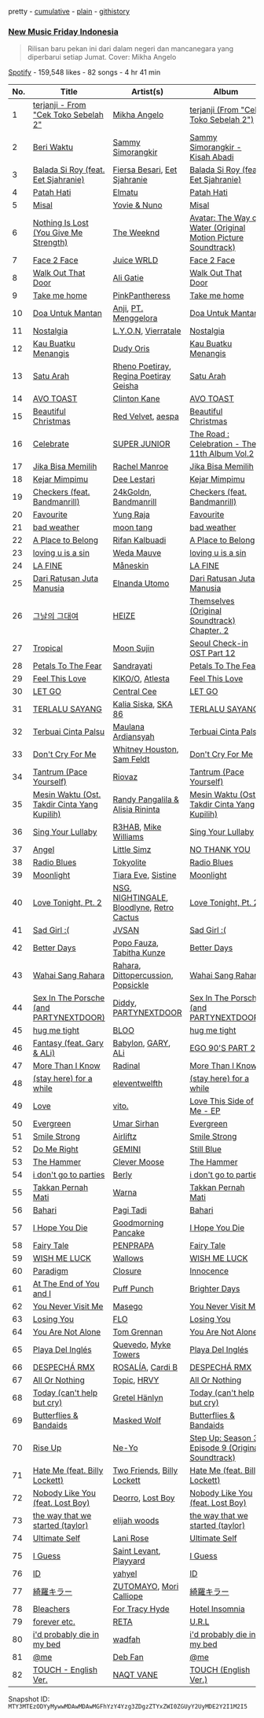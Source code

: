 pretty - [cumulative](/playlists/cumulative/37i9dQZF1DX8vAahjzdXGC.md) - [plain](/playlists/plain/37i9dQZF1DX8vAahjzdXGC) - [githistory](https://github.githistory.xyz/mackorone/spotify-playlist-archive/blob/main/playlists/plain/37i9dQZF1DX8vAahjzdXGC)

### [New Music Friday Indonesia](https://open.spotify.com/playlist/37i9dQZF1DX8vAahjzdXGC)

> Rilisan baru pekan ini dari dalam negeri dan mancanegara yang diperbarui setiap Jumat\. Cover: Mikha Angelo

[Spotify](https://open.spotify.com/user/spotify) - 159,548 likes - 82 songs - 4 hr 41 min

| No. | Title | Artist(s) | Album | Length |
|---|---|---|---|---|
| 1 | [terjanji \- From "Cek Toko Sebelah 2"](https://open.spotify.com/track/3NQ1T3sN6clo8P5i8DIneg) | [Mikha Angelo](https://open.spotify.com/artist/1TsPGD8cCf3JaSGrC7sLkf) | [terjanji \(From "Cek Toko Sebelah 2"\)](https://open.spotify.com/album/1yMKiFk1KEtaF9MB5f4ATO) | 4:18 |
| 2 | [Beri Waktu](https://open.spotify.com/track/5jN5OcPcsHge3dgj2pg0Jh) | [Sammy Simorangkir](https://open.spotify.com/artist/374NOHOFF57pYs9QOhuKJq) | [Sammy Simorangkir \- Kisah Abadi](https://open.spotify.com/album/6qbZdwGrY2vA1WkVWPoRS6) | 3:54 |
| 3 | [Balada Si Roy \(feat\. Eet Sjahranie\)](https://open.spotify.com/track/5IqN3PYDiOppZEln4AQ54E) | [Fiersa Besari](https://open.spotify.com/artist/06QVnTCdjs4jPKO0487EGV), [Eet Sjahranie](https://open.spotify.com/artist/1o5v9Ql52RqXXZmWIbuFdX) | [Balada Si Roy \(feat\. Eet Sjahranie\)](https://open.spotify.com/album/1FPVqPgzfIyIRwArwOKed7) | 4:11 |
| 4 | [Patah Hati](https://open.spotify.com/track/6wMZgPKc7BH4vVuS07bA2o) | [Elmatu](https://open.spotify.com/artist/2a5qh3vr6mQFCjnGd7fM8I) | [Patah Hati](https://open.spotify.com/album/5YKdcnS6abvPSsgyPkF9LH) | 4:21 |
| 5 | [Misal](https://open.spotify.com/track/4br3AKyFfsCxH6B1KgA5fd) | [Yovie & Nuno](https://open.spotify.com/artist/3DHOtJqv0Bw65ENlK4FiSF) | [Misal](https://open.spotify.com/album/0vj8E1u2oEzj470hNpoT0u) | 3:57 |
| 6 | [Nothing Is Lost \(You Give Me Strength\)](https://open.spotify.com/track/1DzJbVkBELu6jDu6q0T0tk) | [The Weeknd](https://open.spotify.com/artist/1Xyo4u8uXC1ZmMpatF05PJ) | [Avatar: The Way of Water \(Original Motion Picture Soundtrack\)](https://open.spotify.com/album/4M2Mf4pmARKGVT9MLCe3HA) | 4:27 |
| 7 | [Face 2 Face](https://open.spotify.com/track/6L4XGeAdRRC32vVJpp8MdM) | [Juice WRLD](https://open.spotify.com/artist/4MCBfE4596Uoi2O4DtmEMz) | [Face 2 Face](https://open.spotify.com/album/4Ql8xPz3NjoScZ4yM3fNFh) | 2:04 |
| 8 | [Walk Out That Door](https://open.spotify.com/track/7lABdrRyMlxMWZzU3SKWoA) | [Ali Gatie](https://open.spotify.com/artist/4rTv3Ejc7hKMtmoBOK1B4T) | [Walk Out That Door](https://open.spotify.com/album/3y3IISsJLqxm4apTYf5i5c) | 2:47 |
| 9 | [Take me home](https://open.spotify.com/track/26AmP3ukYC4Zs9lSGlh55I) | [PinkPantheress](https://open.spotify.com/artist/78rUTD7y6Cy67W1RVzYs7t) | [Take me home](https://open.spotify.com/album/4CykmPXyJzacASnoxR33ns) | 3:20 |
| 10 | [Doa Untuk Mantan](https://open.spotify.com/track/09lTyx9ZjG9VrP6Llw9N8a) | [Anji](https://open.spotify.com/artist/0b4XpbAVDPngjDTbcSWH8N), [PT\. Menggelora](https://open.spotify.com/artist/7xIzIH3j2ABEjAVJALjdXe) | [Doa Untuk Mantan](https://open.spotify.com/album/3O0SYXDiZEUveXYH7BZJml) | 4:12 |
| 11 | [Nostalgia](https://open.spotify.com/track/3aYoUdsZy82CGrVrAbRdfB) | [L.Y.O.N](https://open.spotify.com/artist/011lDaj7WzDKxGzz3pFGHA), [Vierratale](https://open.spotify.com/artist/0yz3hWDSRvBZ8V5HMYVWzp) | [Nostalgia](https://open.spotify.com/album/2UA5cEMiRKSrXpJoQBkfhB) | 3:57 |
| 12 | [Kau Buatku Menangis](https://open.spotify.com/track/4MGZp7XTVv1tr1xIFTTVfq) | [Dudy Oris](https://open.spotify.com/artist/6YPfs6tdZXvnlzgZNU3SYT) | [Kau Buatku Menangis](https://open.spotify.com/album/61JqQPVSWNqDohYhASYxKi) | 4:33 |
| 13 | [Satu Arah](https://open.spotify.com/track/0GI82zY7lUEImWCO4BABlz) | [Rheno Poetiray](https://open.spotify.com/artist/5vXUM4kWItxvIL02q96Xpr), [Regina Poetiray Geisha](https://open.spotify.com/artist/7o4uC3IhDXcHXgaTiQVD7G) | [Satu Arah](https://open.spotify.com/album/4bgbE9MDLMZLoydKgxLe40) | 3:37 |
| 14 | [AVO TOAST](https://open.spotify.com/track/7B5EbapjMpLuK7A7PJUvxn) | [Clinton Kane](https://open.spotify.com/artist/7okSU80WTrn4LXlyXYbX3P) | [AVO TOAST](https://open.spotify.com/album/4gH45jls1Zx5TSREuO53x9) | 2:41 |
| 15 | [Beautiful Christmas](https://open.spotify.com/track/3k7FTBQkstaBcYHamx9jqe) | [Red Velvet](https://open.spotify.com/artist/1z4g3DjTBBZKhvAroFlhOM), [aespa](https://open.spotify.com/artist/6YVMFz59CuY7ngCxTxjpxE) | [Beautiful Christmas](https://open.spotify.com/album/1oniugll0x2gZ3l7o4z9iG) | 3:29 |
| 16 | [Celebrate](https://open.spotify.com/track/1z3TKT67SglIzFmHM7xxyK) | [SUPER JUNIOR](https://open.spotify.com/artist/6gzXCdfYfFe5XKhPKkYqxV) | [The Road : Celebration \- The 11th Album Vol.2](https://open.spotify.com/album/1B3ZMbdmeSFWI2WmXTD0Ny) | 3:33 |
| 17 | [Jika Bisa Memilih](https://open.spotify.com/track/2ojrZzi4qE5wgPbw3d8IXb) | [Rachel Manroe](https://open.spotify.com/artist/4C5054Vlxnz7iU385I6obf) | [Jika Bisa Memilih](https://open.spotify.com/album/0EnIjVSMRgvF2ZxtlUFRkG) | 3:57 |
| 18 | [Kejar Mimpimu](https://open.spotify.com/track/2i5C0MNK9Jkb6F4Lr3rM5H) | [Dee Lestari](https://open.spotify.com/artist/1mCcTwpEABnSVB4D8rXfRN) | [Kejar Mimpimu](https://open.spotify.com/album/0w7En0Ys3IUW5f9mLEEuoG) | 3:44 |
| 19 | [Checkers \(feat\. Bandmanrill\)](https://open.spotify.com/track/2UUEnFfWx3y3lPKiwHTknQ) | [24kGoldn](https://open.spotify.com/artist/6fWVd57NKTalqvmjRd2t8Z), [Bandmanrill](https://open.spotify.com/artist/2SyMN1PdSuQpZgrYXrkai1) | [Checkers \(feat\. Bandmanrill\)](https://open.spotify.com/album/3xszxg2o7K6EPVBpihMo4n) | 2:41 |
| 20 | [Favourite](https://open.spotify.com/track/7M2oBCN5EK8vHic9YbwsX5) | [Yung Raja](https://open.spotify.com/artist/2HXfSr5CfTPZbcqS2gyGYm) | [Favourite](https://open.spotify.com/album/5LZdSQiXEvpSMjUuvKpVBQ) | 2:17 |
| 21 | [bad weather](https://open.spotify.com/track/1B7dvUWXL8tJFtsFgbj5mm) | [moon tang](https://open.spotify.com/artist/51ZhiTtynrHq7tD4xfGZV7) | [bad weather](https://open.spotify.com/album/7GcqB2QpeFKDg4gDcaN52q) | 2:53 |
| 22 | [A Place to Belong](https://open.spotify.com/track/4lun8QvR4sKXK1undQgIr7) | [Rifan Kalbuadi](https://open.spotify.com/artist/6dO5K9GKFs1yW4fHZLI3ys) | [A Place to Belong](https://open.spotify.com/album/14EI3GUx9auJPVLWh612jE) | 3:58 |
| 23 | [loving u is a sin](https://open.spotify.com/track/3haoWZlbnaggz6YoCJrY9e) | [Weda Mauve](https://open.spotify.com/artist/1Gug2KeUuhhVUW8WTIYIH6) | [loving u is a sin](https://open.spotify.com/album/40cqrsaOT5pFmMW8rI4krz) | 2:59 |
| 24 | [LA FINE](https://open.spotify.com/track/6DPE8tGV9lzKALNnvuY9dS) | [Måneskin](https://open.spotify.com/artist/0lAWpj5szCSwM4rUMHYmrr) | [LA FINE](https://open.spotify.com/album/5eZ98aKCgAQmEYNtueCoJK) | 3:20 |
| 25 | [Dari Ratusan Juta Manusia](https://open.spotify.com/track/5BzsHGgA6xE44g5ueZrIU3) | [Elnanda Utomo](https://open.spotify.com/artist/6dgv120gsfBBDSJ4XCLkgi) | [Dari Ratusan Juta Manusia](https://open.spotify.com/album/7rM6R51WszpZa0sglUsT8H) | 3:29 |
| 26 | [그날의 그대여](https://open.spotify.com/track/01Phm3foggf3vXgAbQy1ht) | [HEIZE](https://open.spotify.com/artist/5dCvSnVduaFleCnyy98JMo) | [Themselves \(Original Soundtrack\) Chapter\. 2](https://open.spotify.com/album/38pMPeUiYvIIFLnySQoLt6) | 4:13 |
| 27 | [Tropical](https://open.spotify.com/track/0mChhyeHONd7iEiyfETprG) | [Moon Sujin](https://open.spotify.com/artist/36MQil20hjOpG5f52NQ4du) | [Seoul Check\-in OST Part 12](https://open.spotify.com/album/3oMeuwSCtpt0e1ln0o4IHO) | 3:04 |
| 28 | [Petals To The Fear](https://open.spotify.com/track/7L4wpYLbqYjZvUx4npN6HB) | [Sandrayati](https://open.spotify.com/artist/5rF3UasE0KYra7muGoKpzF) | [Petals To The Fear](https://open.spotify.com/album/4stsQ2PU1kAx5ySaHk3Fmn) | 2:28 |
| 29 | [Feel This Love](https://open.spotify.com/track/3JKllHjbLp56oRExQRnbAr) | [KIKO/O](https://open.spotify.com/artist/2BvoWIqtmTwqBRqdHiHuKm), [Atlesta](https://open.spotify.com/artist/60bdlCy6b211wIIrNKUWjU) | [Feel This Love](https://open.spotify.com/album/5g8ZhcJuUMnobkn9weEhan) | 3:32 |
| 30 | [LET GO](https://open.spotify.com/track/3zkyus0njMCL6phZmNNEeN) | [Central Cee](https://open.spotify.com/artist/5H4yInM5zmHqpKIoMNAx4r) | [LET GO](https://open.spotify.com/album/1QYPAEk2Ksj3WPv3mvoDnL) | 2:54 |
| 31 | [TERLALU SAYANG](https://open.spotify.com/track/6PBdUcdgXCnz4sy6Jo7DBP) | [Kalia Siska](https://open.spotify.com/artist/70hsEvlt6YZPT97UIvzpEu), [SKA 86](https://open.spotify.com/artist/5YFoDJ3lf1jKYDkjTUcoJg) | [TERLALU SAYANG](https://open.spotify.com/album/5iDXLLqUYSVylB69hrf8Hq) | 5:46 |
| 32 | [Terbuai Cinta Palsu](https://open.spotify.com/track/0Lp52eUNJAfjMVz7jzKOHp) | [Maulana Ardiansyah](https://open.spotify.com/artist/5slzK5PyXf1nxwlrlSj2La) | [Terbuai Cinta Palsu](https://open.spotify.com/album/0HLmj3fM9wlsqzNutT2AcP) | 4:56 |
| 33 | [Don't Cry For Me](https://open.spotify.com/track/2OUJj5upivZyb4mUCEoQp7) | [Whitney Houston](https://open.spotify.com/artist/6XpaIBNiVzIetEPCWDvAFP), [Sam Feldt](https://open.spotify.com/artist/20gsENnposVs2I4rQ5kvrf) | [Don't Cry For Me](https://open.spotify.com/album/3Dxx5keo6wkJXBwRXdqZUb) | 3:19 |
| 34 | [Tantrum \(Pace Yourself\)](https://open.spotify.com/track/2kdrWIKIhCulhFBAzd4Sed) | [Riovaz](https://open.spotify.com/artist/1bhZt10yZVCJfp3HaNxJv8) | [Tantrum \(Pace Yourself\)](https://open.spotify.com/album/61SNblTHomXBXufr1FM9Qt) | 2:03 |
| 35 | [Mesin Waktu \(Ost\. Takdir Cinta Yang Kupilih\)](https://open.spotify.com/track/1OXBipKqfaXImHy2DeOyHn) | [Randy Pangalila & Alisia Rininta](https://open.spotify.com/artist/4ViV0wyzfY9GnV28ZtDcbV) | [Mesin Waktu \(Ost\. Takdir Cinta Yang Kupilih\)](https://open.spotify.com/album/1O4sFg4qvQ0k69kXnDeZ2X) | 4:35 |
| 36 | [Sing Your Lullaby](https://open.spotify.com/track/0NeRSVXwcgSGGLbvmtbM2Q) | [R3HAB](https://open.spotify.com/artist/6cEuCEZu7PAE9ZSzLLc2oQ), [Mike Williams](https://open.spotify.com/artist/3IpvVrP3VLhruTmnququq7) | [Sing Your Lullaby](https://open.spotify.com/album/6qafVlKPLGvRiQ3bmELj9u) | 3:42 |
| 37 | [Angel](https://open.spotify.com/track/4pGxnHLyli1TLkRFHyBxo0) | [Little Simz](https://open.spotify.com/artist/6eXZu6O7nAUA5z6vLV8NKI) | [NO THANK YOU](https://open.spotify.com/album/57263zG8Md6XZ9lBUPPYCm) | 5:52 |
| 38 | [Radio Blues](https://open.spotify.com/track/3axyZ2sK4a8xsXh95Gz2id) | [Tokyolite](https://open.spotify.com/artist/5B5CUIyGVsu1aJdLvqH2m5) | [Radio Blues](https://open.spotify.com/album/0J7twHc4JLiMeKLYnH2dJy) | 3:01 |
| 39 | [Moonlight](https://open.spotify.com/track/3fsysiUDYIZLuZPX7ewMMa) | [Tiara Eve](https://open.spotify.com/artist/3kio6eSaWyIYN9oUvQy6ij), [Sistine](https://open.spotify.com/artist/3jgmja08ynVzyDZXM3R68A) | [Moonlight](https://open.spotify.com/album/4ed7He2rKb6FkhuKp54kVm) | 3:36 |
| 40 | [Love Tonight, Pt\. 2](https://open.spotify.com/track/4Kt0GI34vHwLw4jlnKeCdY) | [NSG](https://open.spotify.com/artist/1ZfGh4cgVP6taqy00naPhl), [NIGHTINGALE](https://open.spotify.com/artist/1BjY8OlzCH17snJo69ZGnc), [Bloodlyne](https://open.spotify.com/artist/6r2NRFjucCptbMJHvRtLXL), [Retro Cactus](https://open.spotify.com/artist/6aEHYwalIVWmgVOBMYwMx3) | [Love Tonight, Pt\. 2](https://open.spotify.com/album/1CW9GZRiosTy12fUeXPISf) | 3:25 |
| 41 | [Sad Girl :\(](https://open.spotify.com/track/4M0IGuPS2SCkNenz6FDG2H) | [JVSAN](https://open.spotify.com/artist/1xA9kgJzlNa0CRc5ddVeJc) | [Sad Girl :\(](https://open.spotify.com/album/56plU3pezZzzzI5i2y41XV) | 2:04 |
| 42 | [Better Days](https://open.spotify.com/track/0N6LjAOLVv8XmJmxYzeyc5) | [Popo Fauza](https://open.spotify.com/artist/4JpceQzMIN7UaS6wSUuQb8), [Tabitha Kunze](https://open.spotify.com/artist/6B1ZiNpkyJ0NYv3X01vG5u) | [Better Days](https://open.spotify.com/album/75GwmK0CcQPaM2fCBrOWXN) | 3:31 |
| 43 | [Wahai Sang Rahara](https://open.spotify.com/track/2A0eVqtGBUsZLR7X5bG4a3) | [Rahara](https://open.spotify.com/artist/48RPzUPIqKTqfx3LE2VthB), [Dittopercussion](https://open.spotify.com/artist/1eutgkH0wqxKQNa3K2af7L), [Popsickle](https://open.spotify.com/artist/3cR3YTiVngJTX0z7zXFeid) | [Wahai Sang Rahara](https://open.spotify.com/album/0JzPTrQuzvdTW9cQsoIVol) | 3:51 |
| 44 | [Sex In The Porsche \(and PARTYNEXTDOOR\)](https://open.spotify.com/track/33RTe6MAxEno83JSdpObQr) | [Diddy](https://open.spotify.com/artist/59wfkuBoNyhDMQGCljbUbA), [PARTYNEXTDOOR](https://open.spotify.com/artist/2HPaUgqeutzr3jx5a9WyDV) | [Sex In The Porsche \(and PARTYNEXTDOOR\)](https://open.spotify.com/album/0uHHoKJvLxf4gGRhyTUpjy) | 3:33 |
| 45 | [hug me tight](https://open.spotify.com/track/1Ev5WziK8PYoSpNYJKd5qg) | [BLOO](https://open.spotify.com/artist/3ghCvruix2FYZ81DHRlOt1) | [hug me tight](https://open.spotify.com/album/5RhnakiAQ918ouBJxadpyY) | 2:07 |
| 46 | [Fantasy \(feat\. Gary & ALi\)](https://open.spotify.com/track/1QOot7m7p0cDBL0Ei4qpCJ) | [Babylon](https://open.spotify.com/artist/3P16F9giedxmc5238b66bo), [GARY](https://open.spotify.com/artist/5myBH2YqzOgyWoTKCsydAi), [ALi](https://open.spotify.com/artist/62CcVzIaV3dNGEmE12YAL9) | [EGO 90'S PART 2](https://open.spotify.com/album/7zCPiOJpqtj70zmIjZIo0c) | 3:48 |
| 47 | [More Than I Know](https://open.spotify.com/track/1c0IXf9HVeTyt6OFxKSpaR) | [Radinal](https://open.spotify.com/artist/7jtCIfuhpqFUoFax7JE0Jg) | [More Than I Know](https://open.spotify.com/album/6aTcUvccWCCmZfNIRXwBo8) | 3:48 |
| 48 | [\(stay here\) for a while](https://open.spotify.com/track/7ITUmCohDlD7B1aNnQUuc5) | [eleventwelfth](https://open.spotify.com/artist/2obLLc4blv37GYbFwqyE3t) | [\(stay here\) for a while](https://open.spotify.com/album/2lagvaT1M17CnirnR8OAjS) | 3:40 |
| 49 | [Love](https://open.spotify.com/track/1jHBDv0BfjsL89RrTcM0qZ) | [vito.](https://open.spotify.com/artist/76qlBev2S8MtsJSHxEgoJ0) | [Love This Side of Me \- EP](https://open.spotify.com/album/3WDwV2pzR5ztznUh2whBW2) | 3:34 |
| 50 | [Evergreen](https://open.spotify.com/track/6nFXwyXHK8BA1L56Jnv9Kt) | [Umar Sirhan](https://open.spotify.com/artist/1aBGLr4Mt61I8hhejBgNnk) | [Evergreen](https://open.spotify.com/album/48eCVaW8ouy6RgOMKfH1wK) | 4:19 |
| 51 | [Smile Strong](https://open.spotify.com/track/530WDYYFlq4JAqaEHwbXnZ) | [Airliftz](https://open.spotify.com/artist/4O2Gfcx2x2dIrFdFrrf0PY) | [Smile Strong](https://open.spotify.com/album/3Fq1Yg1KClkcoFzsa3BnND) | 3:00 |
| 52 | [Do Me Right](https://open.spotify.com/track/419qEKI3RalGHPVzEDQeNY) | [GEMINI](https://open.spotify.com/artist/67IWlRdLy3UcfY3q968euj) | [Still Blue](https://open.spotify.com/album/5NVdE7fnUNSfJ7Taka31IF) | 3:25 |
| 53 | [The Hammer](https://open.spotify.com/track/7zK7le2FBMNUfxIRlkqSBz) | [Clever Moose](https://open.spotify.com/artist/2KJmJyWOQIpmLSPy4cPXIA) | [The Hammer](https://open.spotify.com/album/669t4VamiMvCkAgTDvADcB) | 2:56 |
| 54 | [i don't go to parties](https://open.spotify.com/track/11f0HDA9ledfMVATMTPq0A) | [Berly](https://open.spotify.com/artist/6U9EnTzy0ihpx4mgs9mfud) | [i don't go to parties](https://open.spotify.com/album/6rgIcVxfQzQNtjBPhr8nfy) | 2:56 |
| 55 | [Takkan Pernah Mati](https://open.spotify.com/track/2YXzHOCt0MrcKF79588a2D) | [Warna](https://open.spotify.com/artist/4iDEBTV3KD21QaxgS9Yst0) | [Takkan Pernah Mati](https://open.spotify.com/album/4IQWSyiRsCw1SFTiiNrtef) | 4:04 |
| 56 | [Bahari](https://open.spotify.com/track/4ZCluDGVb93mRDDW8GrPJp) | [Pagi Tadi](https://open.spotify.com/artist/4p1nILqsh3WCLqzevbQexf) | [Bahari](https://open.spotify.com/album/5JhRIbzwF2wiMDtZLJXEXu) | 4:14 |
| 57 | [I Hope You Die](https://open.spotify.com/track/3APupcckOdS9qT1AKvghU3) | [Goodmorning Pancake](https://open.spotify.com/artist/7Bezyy4h6Ftw2pjtq8NcbE) | [I Hope You Die](https://open.spotify.com/album/0VMubKy7eSXdE0hm7hIMQg) | 3:09 |
| 58 | [Fairy Tale](https://open.spotify.com/track/5i9Do4qEm2rZ6Xbtaqeosn) | [PENPRAPA](https://open.spotify.com/artist/4ZF777onMoSRG9Sf2tQDuU) | [Fairy Tale](https://open.spotify.com/album/7lq41nLsxEsObMnrdAlBHX) | 3:13 |
| 59 | [WISH ME LUCK](https://open.spotify.com/track/3jOguPISqOdYbXW3AEfaIi) | [Wallows](https://open.spotify.com/artist/0NIPkIjTV8mB795yEIiPYL) | [WISH ME LUCK](https://open.spotify.com/album/2WQyNqZQwbO16FHAr6vVZS) | 3:23 |
| 60 | [Paradigm](https://open.spotify.com/track/0Z02FyLao6mXqavdOOHqzH) | [Closure](https://open.spotify.com/artist/0eOrRFpfzF00LtFZ9tZ71V) | [Innocence](https://open.spotify.com/album/6jrDWwOwl6qXIcVYdRxfd2) | 3:40 |
| 61 | [At The End of You and I](https://open.spotify.com/track/0jpRUQgbwOwRYxKQSOLhHE) | [Puff Punch](https://open.spotify.com/artist/0ZF8FUprTy8x4eAJO8Jtyx) | [Brighter Days](https://open.spotify.com/album/0WIU7w0fq1XlGt0NaYob4B) | 1:40 |
| 62 | [You Never Visit Me](https://open.spotify.com/track/04nzvWWsX2TDl0mjpBVeWd) | [Masego](https://open.spotify.com/artist/3ycxRkcZ67ALN3GQJ57Vig) | [You Never Visit Me](https://open.spotify.com/album/31B0I1DLGYsV7RF2Dszunr) | 3:50 |
| 63 | [Losing You](https://open.spotify.com/track/146pr47LcU6HE5TQ6mgiSX) | [FLO](https://open.spotify.com/artist/0s4kXsjYeH0S1xRyVGN4NO) | [Losing You](https://open.spotify.com/album/1nVNtqccCdtzc3N9uKqXXl) | 3:44 |
| 64 | [You Are Not Alone](https://open.spotify.com/track/1p5XERqVW5EnTRoR3I5mBQ) | [Tom Grennan](https://open.spotify.com/artist/5SHxzwjek1Pipl1Yk11UHv) | [You Are Not Alone](https://open.spotify.com/album/68exeZ4qrJuj2Axr5uiKfx) | 2:45 |
| 65 | [Playa Del Inglés](https://open.spotify.com/track/2t6IxTASaSFkZEt61tQ6W6) | [Quevedo](https://open.spotify.com/artist/52iwsT98xCoGgiGntTiR7K), [Myke Towers](https://open.spotify.com/artist/7iK8PXO48WeuP03g8YR51W) | [Playa Del Inglés](https://open.spotify.com/album/1MgW79L1nRyxWHOCu4nxR9) | 3:57 |
| 66 | [DESPECHÁ RMX](https://open.spotify.com/track/4CD623yLJVvKJxUyzaTqtC) | [ROSALÍA](https://open.spotify.com/artist/7ltDVBr6mKbRvohxheJ9h1), [Cardi B](https://open.spotify.com/artist/4kYSro6naA4h99UJvo89HB) | [DESPECHÁ RMX](https://open.spotify.com/album/4czxiqSwyeZK7y5r9GNWXP) | 2:50 |
| 67 | [All Or Nothing](https://open.spotify.com/track/2AcKLW30dJ03qXsGU3RehH) | [Topic](https://open.spotify.com/artist/0u6GtibW46tFX7koQ6uNJZ), [HRVY](https://open.spotify.com/artist/28y6CyJNkGNjJQKrlx4AmN) | [All Or Nothing](https://open.spotify.com/album/1RbpoiBzVURNZ86m1f32y5) | 2:27 |
| 68 | [Today \(can't help but cry\)](https://open.spotify.com/track/34uL0b0ekds3vN3jgfpsqS) | [Gretel Hänlyn](https://open.spotify.com/artist/39HYn2OCDJFkUauHXqwBsG) | [Today \(can't help but cry\)](https://open.spotify.com/album/71HtRi6nvIXWQgrgnfz0kb) | 4:12 |
| 69 | [Butterflies & Bandaids](https://open.spotify.com/track/1Cvm3lwCSGnC41iHxsIspV) | [Masked Wolf](https://open.spotify.com/artist/1uU7g3DNSbsu0QjSEqZtEd) | [Butterflies & Bandaids](https://open.spotify.com/album/5YxigBkLESrsM5xFBNkbsQ) | 2:05 |
| 70 | [Rise Up](https://open.spotify.com/track/1zPl3KAqFcIOTC9b2hsS3f) | [Ne\-Yo](https://open.spotify.com/artist/21E3waRsmPlU7jZsS13rcj) | [Step Up: Season 3, Episode 9 \(Original Soundtrack\)](https://open.spotify.com/album/51i1NJjB1kpCJNBSLaJJqk) | 2:43 |
| 71 | [Hate Me \(feat\. Billy Lockett\)](https://open.spotify.com/track/288rR07jQ5tckfhifwqwqZ) | [Two Friends](https://open.spotify.com/artist/44Ewva5aHOX00EwaX2D2mh), [Billy Lockett](https://open.spotify.com/artist/2lKeiALM1T2TZrOiTYlLNA) | [Hate Me \(feat\. Billy Lockett\)](https://open.spotify.com/album/3cI1RaMYJNEsMJgxLsV5jV) | 3:11 |
| 72 | [Nobody Like You \(feat\. Lost Boy\)](https://open.spotify.com/track/0tI7SJjaezftm7xOaaIG2u) | [Deorro](https://open.spotify.com/artist/6VD4UEUPvtsemqD3mmTqCR), [Lost Boy](https://open.spotify.com/artist/4PRItSqasFLl62nmQVBq0C) | [Nobody Like You \(feat\. Lost Boy\)](https://open.spotify.com/album/6ZLME08avWNb8HM2nGGCHv) | 2:45 |
| 73 | [the way that we started \(taylor\)](https://open.spotify.com/track/36AWmLYL4tMTfZseHQHoVl) | [elijah woods](https://open.spotify.com/artist/3IR6DvP0x2a6oUSist9UMu) | [the way that we started \(taylor\)](https://open.spotify.com/album/4epDMTI9SL9TRfiuDpbwFO) | 3:24 |
| 74 | [Ultimate Self](https://open.spotify.com/track/2DhdPfwL8RBRFekTrXM1Rj) | [Lani Rose](https://open.spotify.com/artist/7bdI7Q9ffxcej6cfVUktvb) | [Ultimate Self](https://open.spotify.com/album/7GNJ7E8VAFTktjPHM5xFbd) | 3:45 |
| 75 | [I Guess](https://open.spotify.com/track/1Q8UhAL4Ebspx05qAFGyTn) | [Saint Levant](https://open.spotify.com/artist/5ZZsFnpO7frU8h5xH1wtjT), [Playyard](https://open.spotify.com/artist/63I47oemHnVtpZGCu6rrOM) | [I Guess](https://open.spotify.com/album/1KCGlttwZbhgs9WfNoHitL) | 2:38 |
| 76 | [ID](https://open.spotify.com/track/6TDSXejROuhYHBthOKllOH) | [yahyel](https://open.spotify.com/artist/1PSuZ74d4aJt9LR4fIoBNo) | [ID](https://open.spotify.com/album/3v1UEzXlDSSkrcqSAd6GiI) | 4:41 |
| 77 | [綺羅キラー](https://open.spotify.com/track/2ZaTpgdhU8MKpiujnBGPoa) | [ZUTOMAYO](https://open.spotify.com/artist/38WbKH6oKAZskBhqDFA8Uj), [Mori Calliope](https://open.spotify.com/artist/1PhE6rv0146ZTQosoPDjk8) | [綺羅キラー](https://open.spotify.com/album/24HE9Q8LrZupbkTmux0U9O) | 4:13 |
| 78 | [Bleachers](https://open.spotify.com/track/1Iw0F6t71sem5PWGhPnKoN) | [For Tracy Hyde](https://open.spotify.com/artist/6D4CyQKY5fDsjK5qKNfqDy) | [Hotel Insomnia](https://open.spotify.com/album/5gUvrb0y7rmxfjnhhGDZKh) | 2:14 |
| 79 | [forever etc.](https://open.spotify.com/track/7hFKcpYPDLZkIFsHmcJsfw) | [RETA](https://open.spotify.com/artist/2l7HsagjXMw1994RTTxA0j) | [U.R.L](https://open.spotify.com/album/4a8F2FLbcBXu4URHFfNqd8) | 2:45 |
| 80 | [i'd probably die in my bed](https://open.spotify.com/track/0Tc3VFHylUypUKv8xksgzM) | [wadfah](https://open.spotify.com/artist/4VLJF0kk8HDMK7VPDctSzo) | [i'd probably die in my bed](https://open.spotify.com/album/0pLSKAQGMVVCsz6rYW9XH2) | 2:50 |
| 81 | [@me](https://open.spotify.com/track/6skug6ULgAufRG35n6SgIi) | [Deb Fan](https://open.spotify.com/artist/7s1vLo9XJCtiFWWzidpl9m) | [@me](https://open.spotify.com/album/5DS8PrqGptm1Fes5NX7wrs) | 1:45 |
| 82 | [TOUCH \- English Ver.](https://open.spotify.com/track/0Mfo0O3o28cwg5nhnC3DMW) | [NAQT VANE](https://open.spotify.com/artist/4HzUr7Nr82O1bLSB78jWVR) | [TOUCH \(English Ver.\)](https://open.spotify.com/album/4JY5h0hrhPu1Vj8kkY5rGY) | 3:04 |

Snapshot ID: `MTY3MTEzODYyMywwMDAwMDAwMGFhYzY4Yzg3ZDgzZTYxZWI0ZGUyY2UyMDE2Y2I1M2I5`
